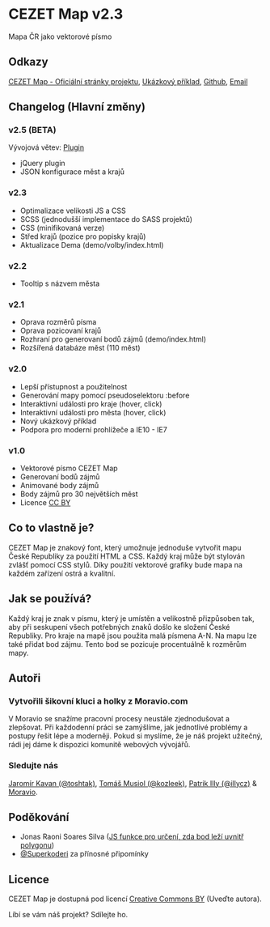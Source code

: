 # CEZET Map v2.3
Mapa ČR jako vektorové písmo

## Odkazy

[CEZET Map - Oficiální stránky projektu](http://www.cezetmap.cz), 
[Ukázkový příklad](http://cdpn.io/iHhfD), [Github](https://github.com/Moravio/CEZET-Map), [Email](mailto:cezetmap@moravio.com)

## Changelog (Hlavní změny)

### v2.5 (BETA)
Vývojová větev: [Plugin](https://github.com/Moravio/CEZET-Map/tree/plugin)

- jQuery plugin
- JSON konfigurace měst a krajů

### v2.3

- Optimalizace velikosti JS a CSS
- SCSS (jednodušší implementace do SASS projektů)
- CSS (minifikovaná verze)
- Střed krajů (pozice pro popisky krajů)
- Aktualizace Dema (demo/volby/index.html)

### v2.2

- Tooltip s názvem města

### v2.1

- Oprava rozměrů písma
- Oprava pozicovaní krajů
- Rozhraní pro generovaní bodů zájmů (demo/index.html)
- Rozšířená databáze měst (110 měst)

### v2.0

- Lepší přístupnost a použitelnost
- Generování mapy pomocí pseudoselektoru :before
- Interaktivní události pro kraje (hover, click)
- Interaktivní události pro města (hover, click)
- Nový ukázkový příklad
- Podpora pro moderní prohlížeče a IE10 - IE7

### v1.0

- Vektorové písmo CEZET Map
- Generovaní bodů zájmů
- Animované body zájmů
- Body zájmů pro 30 největších měst
- Licence [CC BY](http://creativecommons.org/licenses/by/3.0/cz/)

## Co to vlastně je?
CEZET Map je znakový font, který umožnuje jednoduše vytvořit mapu České Republiky za použití HTML a CSS. Každý kraj může být stylován zvlášť pomocí CSS stylů. 
Díky použití vektorové grafiky bude mapa na každém zařízení ostrá a kvalitní.

## Jak se používá?
Každý kraj je znak v písmu, který je umístěn a velikostně přizpůsoben tak, aby při seskupení všech potřebných znaků došlo ke složení České Republiky. Pro kraje na mapě jsou použita malá písmena A-N. 
Na mapu lze také přidat bod zájmu. Tento bod se pozicuje procentuálně k rozměrům mapy.

## Autoři
### Vytvořili šikovní kluci a holky z Moravio.com
V Moravio se snažíme pracovní procesy neustále zjednodušovat a zlepšovat. Při každodenní práci se zamýšlíme, jak jednotlivé problémy a postupy řešit lépe a moderněji. Pokud si myslíme, že je náš projekt užitečný, rádi jej dáme k dispozici komunitě webových vývojářů.

### Sledujte nás
[Jaromír Kavan (@toshtak)](https://twitter.com/toshtak), [Tomáš Musiol (@kozleek)](https://twitter.com/kozleek), [Patrik Illy (@illycz)](https://twitter.com/illycz) & [Moravio](https://twitter.com/moravio_cz).</p>

## Poděkování
- Jonas Raoni Soares Silva ([JS funkce pro určení, zda bod leží uvnitř polygonu](http://jsfromhell.com/math/is-point-in-poly))
- [@Superkoderi](https://twitter.com/superkoderi) za přínosné připomínky

## Licence

CEZET Map je dostupná pod licencí [Creative Commons BY](http://creativecommons.org/licenses/by/3.0/cz/) (Uveďte autora).

Líbí se vám náš projekt? Sdílejte ho.



